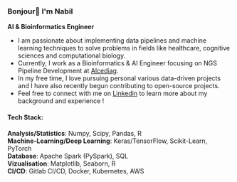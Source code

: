 ### Bonjour👋 I'm Nabil

**AI & Bioinformatics Engineer**

- I am passionate about implementing data pipelines and machine learning techniques to solve problems in fields like healthcare, cognitive sciences and computational biology. 
- Currently, I work as a Bioinformatics & AI Engineer focusing on NGS Pipeline Development at [Alcediag](https://www.alcediag-alcen.com/fr/).
- In my free time, I love pursuing personal various data-driven projects and I have also recently begun contributing to open-source projects.
- Feel free to connect with me on [Linkedin](https://www.linkedin.com/in/nabil-alibou/) to learn more about my background and experience !

#### Tech Stack:  
**Analysis/Statistics**: Numpy, Scipy, Pandas, R  
**Machine-Learning/Deep Learning**: Keras/TensorFlow, Scikit-Learn, PyTorch  
**Database**: Apache Spark (PySpark), SQL  
**Vizualisation**: Matplotlib, Seaborn, R  
**CI/CD**: Gitlab CI/CD, Docker, Kubernetes, AWS 

